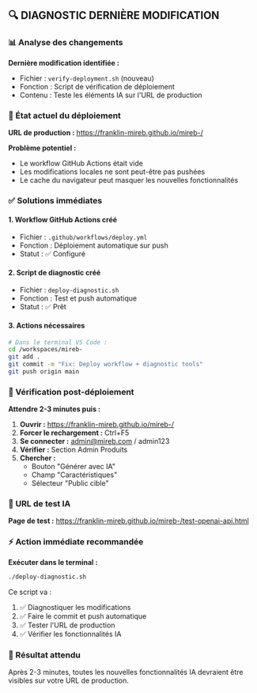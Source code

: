 ## 🔍 DIAGNOSTIC DERNIÈRE MODIFICATION

### 📊 Analyse des changements

**Dernière modification identifiée :**
- Fichier : `verify-deployment.sh` (nouveau)
- Fonction : Script de vérification de déploiement
- Contenu : Teste les éléments IA sur l'URL de production

### 🎯 État actuel du déploiement

**URL de production :** https://franklin-mireb.github.io/mireb-/

**Problème potentiel :**
- Le workflow GitHub Actions était vide
- Les modifications locales ne sont peut-être pas pushées
- Le cache du navigateur peut masquer les nouvelles fonctionnalités

### ✅ Solutions immédiates

#### 1. **Workflow GitHub Actions créé**
- Fichier : `.github/workflows/deploy.yml`
- Fonction : Déploiement automatique sur push
- Statut : ✅ Configuré

#### 2. **Script de diagnostic créé**
- Fichier : `deploy-diagnostic.sh`
- Fonction : Test et push automatique
- Statut : ✅ Prêt

#### 3. **Actions nécessaires**

```bash
# Dans le terminal VS Code :
cd /workspaces/mireb-
git add .
git commit -m "Fix: Deploy workflow + diagnostic tools"
git push origin main
```

### 🚀 Vérification post-déploiement

**Attendre 2-3 minutes puis :**

1. **Ouvrir :** https://franklin-mireb.github.io/mireb-/
2. **Forcer le rechargement :** Ctrl+F5
3. **Se connecter :** admin@mireb.com / admin123
4. **Vérifier :** Section Admin Produits
5. **Chercher :** 
   - Bouton "Générer avec IA"
   - Champ "Caractéristiques" 
   - Sélecteur "Public cible"

### 📱 URL de test IA

**Page de test :** https://franklin-mireb.github.io/mireb-/test-openai-api.html

### ⚡ Action immédiate recommandée

**Exécuter dans le terminal :**
```bash
./deploy-diagnostic.sh
```

Ce script va :
1. ✅ Diagnostiquer les modifications
2. ✅ Faire le commit et push automatique  
3. ✅ Tester l'URL de production
4. ✅ Vérifier les fonctionnalités IA

### 🎉 Résultat attendu

Après 2-3 minutes, toutes les nouvelles fonctionnalités IA devraient être visibles sur votre URL de production.
